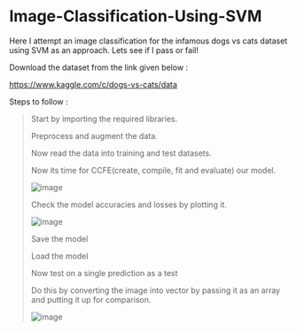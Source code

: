 # Image-Classification-Using-SVM
Here I attempt an image classification for the infamous dogs vs cats dataset using SVM as an approach. Lets see if I pass or fail!

Download the dataset from the link given below :

https://www.kaggle.com/c/dogs-vs-cats/data


Steps to follow :

>Start by importing the required libraries.
>
>Preprocess and augment the data.
>
>Now read the data into training and test datasets.
>
>Now its time for CCFE(create, compile, fit and evaluate) our model.
>
>![image](https://user-images.githubusercontent.com/22250758/138317404-097f8ebd-2d19-48dc-84e1-55f830155faf.png)
>
>Check the model accuracies and losses by plotting it.
>
>![image](https://user-images.githubusercontent.com/22250758/138317501-334538fb-8b34-4c99-bfcb-aa9cf7954ddf.png)
>
>Save the model
>
>Load the model
>
>Now test on a single prediction as a test
>
>Do this by converting the image into vector by passing it as an array and putting it up for comparison.
>
>![image](https://user-images.githubusercontent.com/22250758/138317711-50a9045a-7ba9-4506-a82e-15fc3ac6f3f5.png)
